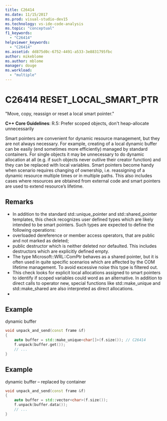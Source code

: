 ```yaml
---
title: C26414
ms.date: 11/15/2017
ms.prod: visual-studio-dev15
ms.technology: vs-ide-code-analysis
ms.topic: "conceptual"
f1_keywords:
  - "C26414"
helpviewer_keywords:
  - "C26414"
ms.assetid: dd875d0c-6752-4491-a533-3e8831795fbc
author: mikeblome
ms.author: mblome
manager: douge
ms.workload:
  - "multiple"
---
```

# C26414 RESET_LOCAL_SMART_PTR
"Move, copy, reassign or reset a local smart pointer."

**C++ Core Guidelines**:
R.5: Prefer scoped objects, don't heap-allocate unnecessarily

Smart pointers are convenient for dynamic resource management, but they are not always necessary. For example, creating of a local dynamic buffer can be easily (end sometimes more efficiently) managed by standard containers. For single objects it may be unnecessary to do dynamic allocation at all (e.g. if such objects never outlive their creator function) and they can be replaced with local variables. Smart pointers become handy when scenario requires changing of ownership, i.e. reassigning of a dynamic resource multiple times or in multiple paths. This also includes cases where resources are obtained from external code and smart pointers are used to extend resource’s lifetime.

## Remarks
 -  In addition to the standard std::unique_pointer and std::shared_pointer templates, this check recognizes user defined types which are likely intended to be smart pointers. Such types are expected to define the following operations:
-  overloaded dereference or member access operators, that are public and not marked as deleted;
-  public destructor which is neither deleted nor defaulted. This includes destructors which are explicitly defined empty.
-  The type Microsoft::WRL::ComPtr behaves as a shared pointer, but it is often used in quite specific scenarios which are affected by the COM lifetime management. To avoid excessive noise this type is filtered out.
-  This check looks for explicit local allocations assigned to smart pointers to identify if scoped variables could word as an alternative. In addition to direct calls to operator new, special functions like std::make_unique and std::make_shared are also interpreted as direct allocations.
-
## Example
dynamic buffer

```cpp
void unpack_and_send(const frame &f)
{
    auto buffer = std::make_unique<char[]>(f.size()); // C26414
    f.unpack(buffer.get());
    // ...
}
```
## Example
dynamic buffer – replaced by container

```cpp
void unpack_and_send(const frame &f)
{
    auto buffer = std::vector<char>(f.size());
    f.unpack(buffer.data());
    // ...
}
```
